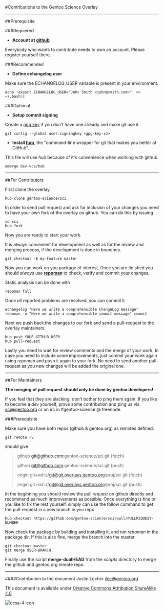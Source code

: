 #Contributions to the Gentoo Science Overlay

----
##Prerequisite

###Requiered

* **Account at [github](https://github.com/join)**

Everybody who wants to contribute needs to own an account. Please register yourself there.

###Recommended
* **Define echangelog user**

Make sure the ECHANGELOG_USER variable is present in your environment.

    echo 'export ECHANGELOG_USER="John Smith <john@smith.com>"' >> ~/.bashrc

###Optional
* **Setup commit signing**

Create a [gpg key](http://www.gossamer-threads.com/lists/gentoo/dev/268496?do=post_view_threaded) if you don't have one already and make git use it.

    git config --global user.signingkey <gpg-key-id>


* **Install [hub](http://hub.github.com/)**, the "command-line wrapper for git that makes you better at GitHub".

This file will use *hub* because of it's convenience when working with github.

    emerge dev-vcs/hub


----
##For Contributors


First clone the overlay

    hub clone gentoo-science/sci


In order to send pull request and ask for inclusion of your changes you need to have your own fork of the overlay on github. You can do this by issuing

    cd sci
    hub fork

Now you are ready to start your work.

It is always convenient for development as well as for the review and merging process, if the development is done in branches.

    git checkout -b my-feature master

Now you can work on you package of interest. Once you are finished you should _always_ use **[repoman](http://dev.gentoo.org/~zmedico/portage/doc/man/repoman.1.html)** to check, verify and commit your changes.

Static analysis can be done with

    repoman full

Once *all* reported problems are resolved, you can commit it

    echangelog "Here we write a comprehensible ChangeLog message"
    repoman -m "Here we write a comprehensible commit message" commit

Next we push back the changes to our fork and send a pull-request to the overlay maintainers.

    hub push YOUR_GITHUB_USER
    hub pull-request

Lastly you need to wait for review comments and the merge of your work. In case you need to include some improvements, just commit your work again using repoman and push it again to your fork. No need to send another pull-request as you new changes will be added the original one.

----
##For Maintainers

**The merging of pull request should only be done by gentoo developers!**

If you feel that they are slacking, don't bother to ping them again. If you like to become a dev yourself, prove some contribution and ping us via sci@gentoo.org or on irc in #gentoo-science @ freenode.

###Prerequisite

Make sure you have both repos (github & gentoo.org) as remotes defined.

    git remote -v

should give

>github	git@github.com:gentoo-science/sci.git (fetch)
>
>github	git@github.com:gentoo-science/sci.git (push)
>
>origin	git+ssh://git@git.overlays.gentoo.org/proj/sci.git (fetch)
>
>origin	git+ssh://git@git.overlays.gentoo.org/proj/sci.git (push)


In the beginning you should review the pull request on github directly and recommend as much improvements as possible. Once everything is fine or you like to fix the rest yourself, simply can use the follow command to get the pull-request in a new branch in you repo.

    hub checkout https://github.com/gentoo-science/sci/pull/PULLREQUEST-NUMBER

Now check the package by building and installing it, and run *repoman* in the package dir. If this is also fine, merge the branch into the master

    git checkout master
    git merge USER-BRANCH

Finally use the script **merge-dualHEAD** from the *scripts* directory to merge the github and gentoo.org remote repo.


---
####Contribution to the document
Justin Lecher <jlec@gentoo.org>

This document is available under [Creative Commons Attribution ShareAlike 4.0](http://creativecommons.org/licenses/by-sa/4.0)

![ccsa-4 icon](http://i.creativecommons.org/l/by-sa/4.0/88x31.png)

